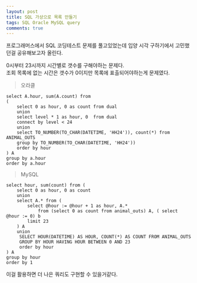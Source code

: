 ```yaml
---
layout: post
title: SQL 가상으로 목록 만들기
tags: SQL Oracle MySQL query
comments: true
---
```

프로그래머스에서 SQL 코딩테스트 문제를 풀고있었는데 입양 시각 구하기에서 고민했던걸 공유해보고자 올린다.

0시부터 23시까지 시간별로 갯수를 구해야하는 문제다.   
조회 목록에 없는 시간은 갯수가 0이지만 목록에 표출되어야하는게 문제였다.

>오라클

```
select A.hour, sum(A.count) from 
(
    select 0 as hour, 0 as count from dual
    union
    select level * 1 as hour, 0  from dual
    connect by level < 24
    union
    select TO_NUMBER(TO_CHAR(DATETIME, 'HH24')), count(*) from ANIMAL_OUTS
    group by TO_NUMBER(TO_CHAR(DATETIME, 'HH24'))
    order by hour
) A
group by a.hour
order by a.hour
```

>MySQL

```
select hour, sum(count) from (
    select 0 as hour, 0 as count
    union 
    select A.* from (
        select @hour := @hour + 1 as hour, A.* 
            from (select 0 as count from animal_outs) A, ( select @hour := 0) b
        limit 23
    ) A
    union
     SELECT HOUR(DATETIME) AS HOUR, COUNT(*) AS COUNT FROM ANIMAL_OUTS
     GROUP BY HOUR HAVING HOUR BETWEEN 0 AND 23
     order by hour
) A
group by hour
order by 1
```

이걸 활용하면 더 나은 쿼리도 구현할 수 있을거같다.